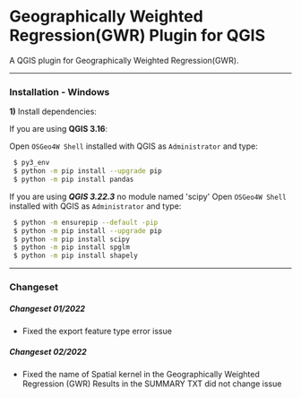 # Geographically Weighted Regression(GWR) Plugin for QGIS
A QGIS plugin for Geographically Weighted Regression(GWR).

___
### Installation - Windows

**1)** Install dependencies:

If you are using **QGIS 3.16**:

Open `OSGeo4W Shell` installed with QGIS as `Administrator` and type:
```sh
 $ py3_env
 $ python -m pip install --upgrade pip
 $ python -m pip install pandas
```

If you are using ***QGIS 3.22.3***
no module named 'scipy'
Open `OSGeo4W Shell` installed with QGIS as `Administrator` and type:
```sh 
 $ python -m ensurepip --default -pip
 $ python -m pip install --upgrade pip
 $ python -m pip install scipy
 $ python -m pip install spglm
 $ python -m pip install shapely
```

___
### Changeset

##### Changeset 01/2022
- Fixed the export feature type error issue

##### Changeset 02/2022
- Fixed the name of Spatial kernel in the Geographically Weighted Regression (GWR) Results in the SUMMARY TXT did not change issue
